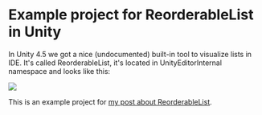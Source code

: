 Example project for ReorderableList in Unity
======================

In Unity 4.5 we got a nice (undocumented) built-in tool to visualize lists in IDE. It's called ReorderableList, it's located in UnityEditorInternal namespace and looks like this:

![](http://va.lent.in/content/images/2014/Jun/result_edited.gif)

This is an example project for [my post about ReorderableList](http://va.lent.in/unity-make-your-lists-functional-with-reorderablelist/).
